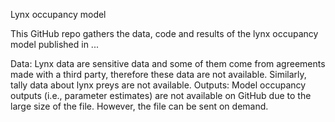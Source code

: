 Lynx occupancy model

This GitHub repo gathers the data, code and results of the lynx occupancy model published in ...

Data:
Lynx data are sensitive data and some of them come from agreements made with a third party, therefore these data are not available.
Similarly, tally data about lynx preys are not available.
Outputs:
Model occupancy outputs (i.e., parameter estimates) are not available on GitHub due to the large size of the file. However, the file can be sent on demand.